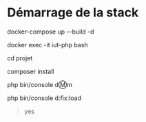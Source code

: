# Démarrage de la stack

docker-compose up --build -d

docker exec -it iut-php bash

cd projet

composer install

php bin/console d:m:m

php bin/console d:fix:load
>yes